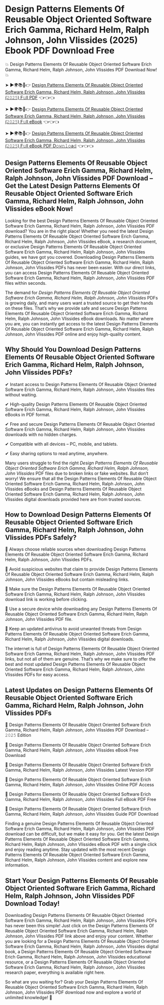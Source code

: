 # Design Patterns Elements Of Reusable Object Oriented Software Erich Gamma, Richard Helm, Ralph Johnson, John Vlissides (2025) Ebook PDF Download Free

💥 Design Patterns Elements Of Reusable Object Oriented Software Erich Gamma, Richard Helm, Ralph Johnson, John Vlissides PDF Download Now! 💥

➤ ►🌍📚📱👉 [Design Patterns Elements Of Reusable Object Oriented Software Erich Gamma, Richard Helm, Ralph Johnson, John Vlissides (𝟸𝟶𝟸𝟻) F𝚞ll PDF](https://getpdf.xyz/design-patterns-elements-of-reusable-object-oriented-software-erich-gamma-richard-helm-ralph-johnson-john-vlissides) 👈👈👈


➤ ►🌍📚📱👉 [Design Patterns Elements Of Reusable Object Oriented Software Erich Gamma, Richard Helm, Ralph Johnson, John Vlissides (𝟸𝟶𝟸𝟻) F𝚞ll eBook](https://getpdf.xyz/design-patterns-elements-of-reusable-object-oriented-software-erich-gamma-richard-helm-ralph-johnson-john-vlissides) 👈👈👈


➤ ►🌍📚📱👉 [Design Patterns Elements Of Reusable Object Oriented Software Erich Gamma, Richard Helm, Ralph Johnson, John Vlissides (𝟸𝟶𝟸𝟻) F𝚞ll eBook PDF D𝚘𝚠𝚗𝚕𝚘a𝚍](https://getpdf.xyz/design-patterns-elements-of-reusable-object-oriented-software-erich-gamma-richard-helm-ralph-johnson-john-vlissides) 👈👈👈


## Design Patterns Elements Of Reusable Object Oriented Software Erich Gamma, Richard Helm, Ralph Johnson, John Vlissides PDF Download – Get the Latest Design Patterns Elements Of Reusable Object Oriented Software Erich Gamma, Richard Helm, Ralph Johnson, John Vlissides eBook Now!

Looking for the best Design Patterns Elements Of Reusable Object Oriented Software Erich Gamma, Richard Helm, Ralph Johnson, John Vlissides PDF download? You are in the right place! Whether you need the latest Design Patterns Elements Of Reusable Object Oriented Software Erich Gamma, Richard Helm, Ralph Johnson, John Vlissides eBook, a research document, or exclusive Design Patterns Elements Of Reusable Object Oriented Software Erich Gamma, Richard Helm, Ralph Johnson, John Vlissides guides, we have got you covered. Downloading Design Patterns Elements Of Reusable Object Oriented Software Erich Gamma, Richard Helm, Ralph Johnson, John Vlissides PDFs has never been easier. With our direct links, you can access Design Patterns Elements Of Reusable Object Oriented Software Erich Gamma, Richard Helm, Ralph Johnson, John Vlissides PDF files within seconds.

The demand for *Design Patterns Elements Of Reusable Object Oriented Software Erich Gamma, Richard Helm, Ralph Johnson, John Vlissides* PDFs is growing daily, and many users want a trusted source to get their hands on these files. That’s why we provide safe and secure Design Patterns Elements Of Reusable Object Oriented Software Erich Gamma, Richard Helm, Ralph Johnson, John Vlissides eBook downloads. No matter where you are, you can instantly get access to the latest Design Patterns Elements Of Reusable Object Oriented Software Erich Gamma, Richard Helm, Ralph Johnson, John Vlissides PDF online and enjoy high-quality content.

## Why Should You Download Design Patterns Elements Of Reusable Object Oriented Software Erich Gamma, Richard Helm, Ralph Johnson, John Vlissides PDFs?

✔ Instant access to Design Patterns Elements Of Reusable Object Oriented Software Erich Gamma, Richard Helm, Ralph Johnson, John Vlissides files without waiting.

✔ High-quality Design Patterns Elements Of Reusable Object Oriented Software Erich Gamma, Richard Helm, Ralph Johnson, John Vlissides eBooks in PDF format.

✔ Free and secure Design Patterns Elements Of Reusable Object Oriented Software Erich Gamma, Richard Helm, Ralph Johnson, John Vlissides downloads with no hidden charges.

✔ Compatible with all devices – PC, mobile, and tablets.

✔ Easy sharing options to read anytime, anywhere.

Many users struggle to find the right *Design Patterns Elements Of Reusable Object Oriented Software Erich Gamma, Richard Helm, Ralph Johnson, John Vlissides* PDF files due to broken links or fake websites. But don’t worry! We ensure that all the Design Patterns Elements Of Reusable Object Oriented Software Erich Gamma, Richard Helm, Ralph Johnson, John Vlissides eBooks and Design Patterns Elements Of Reusable Object Oriented Software Erich Gamma, Richard Helm, Ralph Johnson, John Vlissides digital downloads provided here are from trusted sources.

## How to Download Design Patterns Elements Of Reusable Object Oriented Software Erich Gamma, Richard Helm, Ralph Johnson, John Vlissides PDFs Safely?

📌 Always choose reliable sources when downloading Design Patterns Elements Of Reusable Object Oriented Software Erich Gamma, Richard Helm, Ralph Johnson, John Vlissides PDFs.

📌 Avoid suspicious websites that claim to provide Design Patterns Elements Of Reusable Object Oriented Software Erich Gamma, Richard Helm, Ralph Johnson, John Vlissides eBooks but contain misleading links.

📌 Make sure the Design Patterns Elements Of Reusable Object Oriented Software Erich Gamma, Richard Helm, Ralph Johnson, John Vlissides download link is working before clicking.

📌 Use a secure device while downloading any Design Patterns Elements Of Reusable Object Oriented Software Erich Gamma, Richard Helm, Ralph Johnson, John Vlissides PDF file.

📌 Keep an updated antivirus to avoid unwanted threats from Design Patterns Elements Of Reusable Object Oriented Software Erich Gamma, Richard Helm, Ralph Johnson, John Vlissides digital downloads.

The internet is full of Design Patterns Elements Of Reusable Object Oriented Software Erich Gamma, Richard Helm, Ralph Johnson, John Vlissides PDF links, but not all of them are genuine. That’s why we make sure to offer the best and most updated Design Patterns Elements Of Reusable Object Oriented Software Erich Gamma, Richard Helm, Ralph Johnson, John Vlissides PDFs for easy access.

## Latest Updates on Design Patterns Elements Of Reusable Object Oriented Software Erich Gamma, Richard Helm, Ralph Johnson, John Vlissides PDFs

🔹 Design Patterns Elements Of Reusable Object Oriented Software Erich Gamma, Richard Helm, Ralph Johnson, John Vlissides PDF Download – 𝟸𝟶𝟸𝟻 Edition

🔹 Design Patterns Elements Of Reusable Object Oriented Software Erich Gamma, Richard Helm, Ralph Johnson, John Vlissides eBook Free Download

🔹 Design Patterns Elements Of Reusable Object Oriented Software Erich Gamma, Richard Helm, Ralph Johnson, John Vlissides Latest Version PDF

🔹 Design Patterns Elements Of Reusable Object Oriented Software Erich Gamma, Richard Helm, Ralph Johnson, John Vlissides Online PDF Access

🔹 Design Patterns Elements Of Reusable Object Oriented Software Erich Gamma, Richard Helm, Ralph Johnson, John Vlissides Full eBook PDF Free

🔹 Design Patterns Elements Of Reusable Object Oriented Software Erich Gamma, Richard Helm, Ralph Johnson, John Vlissides Guide PDF Download

Finding a genuine Design Patterns Elements Of Reusable Object Oriented Software Erich Gamma, Richard Helm, Ralph Johnson, John Vlissides PDF download can be difficult, but we make it easy for you. Get the latest Design Patterns Elements Of Reusable Object Oriented Software Erich Gamma, Richard Helm, Ralph Johnson, John Vlissides eBook PDF with a single click and enjoy reading anytime. Stay updated with the most recent Design Patterns Elements Of Reusable Object Oriented Software Erich Gamma, Richard Helm, Ralph Johnson, John Vlissides content and explore new information.

## Start Your Design Patterns Elements Of Reusable Object Oriented Software Erich Gamma, Richard Helm, Ralph Johnson, John Vlissides PDF Download Today!

Downloading Design Patterns Elements Of Reusable Object Oriented Software Erich Gamma, Richard Helm, Ralph Johnson, John Vlissides PDFs has never been this simple! Just click on the Design Patterns Elements Of Reusable Object Oriented Software Erich Gamma, Richard Helm, Ralph Johnson, John Vlissides PDF link above and enjoy your content. Whether you are looking for a Design Patterns Elements Of Reusable Object Oriented Software Erich Gamma, Richard Helm, Ralph Johnson, John Vlissides digital book, a Design Patterns Elements Of Reusable Object Oriented Software Erich Gamma, Richard Helm, Ralph Johnson, John Vlissides educational resource, or a Design Patterns Elements Of Reusable Object Oriented Software Erich Gamma, Richard Helm, Ralph Johnson, John Vlissides research paper, everything is available right here.

So what are you waiting for? Grab your Design Patterns Elements Of Reusable Object Oriented Software Erich Gamma, Richard Helm, Ralph Johnson, John Vlissides PDF download now and explore a world of unlimited knowledge! 🚀